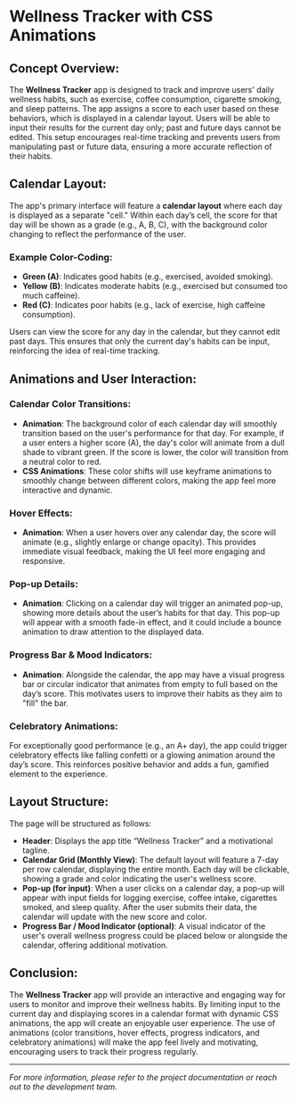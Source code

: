 # Wellness Tracker with CSS Animations

## Concept Overview:

The **Wellness Tracker** app is designed to track and improve users' daily wellness habits, such as exercise, coffee consumption, cigarette smoking, and sleep patterns. The app assigns a score to each user based on these behaviors, which is displayed in a calendar layout. Users will be able to input their results for the current day only; past and future days cannot be edited. This setup encourages real-time tracking and prevents users from manipulating past or future data, ensuring a more accurate reflection of their habits.

## Calendar Layout:

The app's primary interface will feature a **calendar layout** where each day is displayed as a separate "cell." Within each day’s cell, the score for that day will be shown as a grade (e.g., A, B, C), with the background color changing to reflect the performance of the user.

### Example Color-Coding:

- **Green (A)**: Indicates good habits (e.g., exercised, avoided smoking).
- **Yellow (B)**: Indicates moderate habits (e.g., exercised but consumed too much caffeine).
- **Red (C)**: Indicates poor habits (e.g., lack of exercise, high caffeine consumption).

Users can view the score for any day in the calendar, but they cannot edit past days. This ensures that only the current day's habits can be input, reinforcing the idea of real-time tracking.

## Animations and User Interaction:

### Calendar Color Transitions:

- **Animation**: The background color of each calendar day will smoothly transition based on the user's performance for that day. For example, if a user enters a higher score (A), the day's color will animate from a dull shade to vibrant green. If the score is lower, the color will transition from a neutral color to red.
- **CSS Animations**: These color shifts will use keyframe animations to smoothly change between different colors, making the app feel more interactive and dynamic.

### Hover Effects:

- **Animation**: When a user hovers over any calendar day, the score will animate (e.g., slightly enlarge or change opacity). This provides immediate visual feedback, making the UI feel more engaging and responsive.

### Pop-up Details:

- **Animation**: Clicking on a calendar day will trigger an animated pop-up, showing more details about the user’s habits for that day. This pop-up will appear with a smooth fade-in effect, and it could include a bounce animation to draw attention to the displayed data.

### Progress Bar & Mood Indicators:

- **Animation**: Alongside the calendar, the app may have a visual progress bar or circular indicator that animates from empty to full based on the day’s score. This motivates users to improve their habits as they aim to "fill" the bar.

### Celebratory Animations:

For exceptionally good performance (e.g., an A+ day), the app could trigger celebratory effects like falling confetti or a glowing animation around the day’s score. This reinforces positive behavior and adds a fun, gamified element to the experience.

## Layout Structure:

The page will be structured as follows:

- **Header**: Displays the app title “Wellness Tracker” and a motivational tagline.
- **Calendar Grid (Monthly View)**: The default layout will feature a 7-day per row calendar, displaying the entire month. Each day will be clickable, showing a grade and color indicating the user's wellness score.
- **Pop-up (for input)**: When a user clicks on a calendar day, a pop-up will appear with input fields for logging exercise, coffee intake, cigarettes smoked, and sleep quality. After the user submits their data, the calendar will update with the new score and color.
- **Progress Bar / Mood Indicator (optional)**: A visual indicator of the user's overall wellness progress could be placed below or alongside the calendar, offering additional motivation.

## Conclusion:

The **Wellness Tracker** app will provide an interactive and engaging way for users to monitor and improve their wellness habits. By limiting input to the current day and displaying scores in a calendar format with dynamic CSS animations, the app will create an enjoyable user experience. The use of animations (color transitions, hover effects, progress indicators, and celebratory animations) will make the app feel lively and motivating, encouraging users to track their progress regularly.

---
*For more information, please refer to the project documentation or reach out to the development team.*


